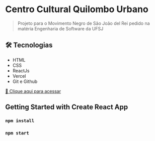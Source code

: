 # Centro Cultural Quilombo Urbano

> Projeto para o Movimento Negro de São João del Rei pedido na matéria Engenharia de Software da UFSJ

## 🛠 Tecnologias

- HTML
- CSS
- ReactJs
- Vercel
- Git e Github

[🔗 Clique aqui para acessar](https://quilombourbano.vercel.app)

## Getting Started with Create React App

### `npm install`

### `npm start`
